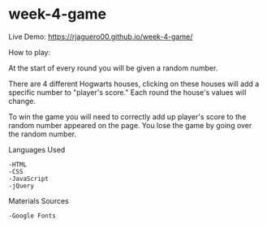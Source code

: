 # week-4-game

Live Demo:  https://rjaguero00.github.io/week-4-game/

How to play:

At the start of every round you will be given a random number.

There are 4 different Hogwarts houses, clicking on these houses will add a specific number to "player's score."  Each round the house's values will change.

To win the game you will need to correctly add up player's score to the random number appeared on the page. You lose the game by going over the random number. 

Languages Used

    -HTML
    -CSS
    -JavaScript
    -jQuery


Materials Sources

    -Google Fonts

